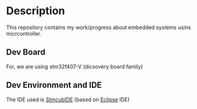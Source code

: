 
# Description

This repository contains my work/progress about embedded systems usins micrcontroller.

## Dev Board

For, we are using stm32f407-V (dicsovery board family)

## Dev Environment and IDE

The IDE used is [StmcubIDE](https://www.st.com/content/st_com/en/stm32cubeide.html) (based on [Eclipse](https://help.eclipse.org/latest/index.jsp) IDE)
